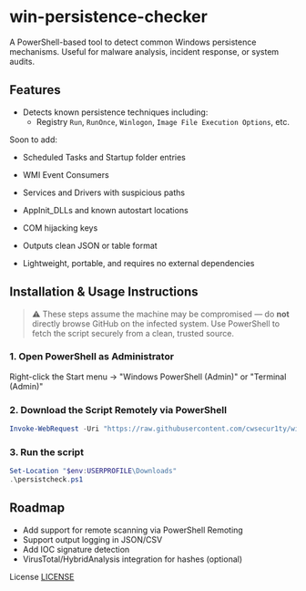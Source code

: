 # win-persistence-checker
A PowerShell-based tool to detect common Windows persistence mechanisms. Useful for malware analysis, incident response, or system audits.

## Features

- Detects known persistence techniques including:
  - Registry `Run`, `RunOnce`, `Winlogon`, `Image File Execution Options`, etc.

Soon to add:
  - Scheduled Tasks and Startup folder entries
  - WMI Event Consumers
  - Services and Drivers with suspicious paths
  - AppInit_DLLs and known autostart locations
  - COM hijacking keys

- Outputs clean JSON or table format
- Lightweight, portable, and requires no external dependencies

## Installation & Usage Instructions

> ⚠️ These steps assume the machine may be compromised — do **not** directly browse GitHub on the infected system. Use PowerShell to fetch the script securely from a clean, trusted source.

### 1. Open PowerShell as Administrator
Right-click the Start menu → "Windows PowerShell (Admin)" or "Terminal (Admin)"

### 2. Download the Script Remotely via PowerShell
```powershell
Invoke-WebRequest -Uri "https://raw.githubusercontent.com/cwsecur1ty/win-persistence-checker/main/persistcheck.ps1" -OutFile "$env:USERPROFILE\Downloads\persistcheck.ps1"
```

### 3. Run the script
```powershell
Set-Location "$env:USERPROFILE\Downloads"
.\persistcheck.ps1
```

## Roadmap
- Add support for remote scanning via PowerShell Remoting
- Support output logging in JSON/CSV
- Add IOC signature detection
- VirusTotal/HybridAnalysis integration for hashes (optional)

License [LICENSE](LICENSE.md)
